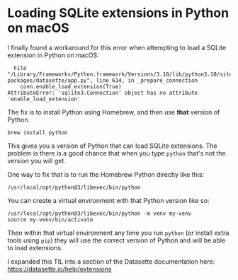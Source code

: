 # Loading SQLite extensions in Python on macOS

I finally found a workaround for this error when attempting to load a SQLite extension in Python on macOS:

```
  File "/Library/Frameworks/Python.framework/Versions/3.10/lib/python3.10/site-packages/datasette/app.py", line 614, in _prepare_connection
    conn.enable_load_extension(True)
AttributeError: 'sqlite3.Connection' object has no attribute 'enable_load_extension'
```

The fix is to install Python using Homebrew, and then use **that** version of Python.

    brew install python

This gives you a version of Python that can load SQLite extensions. The problem is there is a good chance that when you type `python` that's not the version you will get.

One way to fix that is to run the Homebrew Python directly like this:

    /usr/local/opt/python@3/libexec/bin/python

You can create a virtual environment with that Python version like so:

    /usr/local/opt/python@3/libexec/bin/python -m venv my-venv
    source my-venv/bin/activate

Then within that virtual environment any time you run `python` (or install extra tools using `pip`) they will use the correct version of Python and will be able to load extensions.

I expanded this TIL into a section of the Datasette documentation here: https://datasette.io/help/extensions
